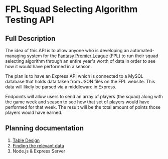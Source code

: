 # FPL Squad Selecting Algorithm Testing API

## Full Description

The idea of this API is to allow anyone who is developing an automated-managing system for the [Fantasy Premier League](http://fantasy.premierleague.com) (FPL) to run their squad selecting algorithm through an entire year's worth of data in order to see how it would have performed in a season.

The plan is to have an Express API which is connected to a MySQL database that holds data taken from JSON files on the FPL website. This data will likely be parsed via a middleware in Express.

Endpoints will allow users to send an array of players (the squad) along with the game week and season to see how that set of players would have performed for that week. The result will be the total amount of points those players would have earned. 

## Planning documentation

1. [Table Design](https://docs.google.com/document/d/1rSaNnp6NBy6kyY_6TPAzc1Bxj4aa-n7a-r1ryaYfv3I/edit?usp=sharing)
2. [Finding the relevant data](https://docs.google.com/document/d/1Kzbi1v0owFkDWXcQnaUPGRZUa-UaDPMfGyWIZsoLBk4/edit?usp=sharing)
3. Node.js & Express Server

